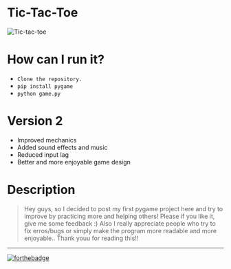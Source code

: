 # Tic-Tac-Toe
![Tic-tac-toe](https://media.giphy.com/media/KGx1mnE84JAWHxtUlL/giphy.gif)
# How can I run it?
* `Clone the repository.`
* `pip install pygame`
* `python game.py`
# Version 2
* Improved mechanics
* Added sound effects and music
* Reduced input lag
* Better and more enjoyable game design
# Description
> Hey guys, so I decided to post my first pygame project here and try to improve by practicing more and helping others!
Please if you like it, give me some feedback :) 
Also I really appreciate people who try to fix erros/bugs or simply make the program more readable and more enjoyable..
Thank youu for reading this!!

---
[![forthebadge](https://forthebadge.com/images/badges/built-with-science.svg)](Tic-Tac-Toe)

